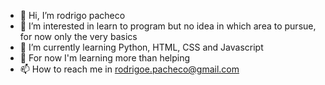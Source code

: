 - 👋 Hi, I’m rodrigo pacheco
- 👀 I’m interested in learn to program but no idea in which area to pursue, for now only the very basics 
- 🌱 I’m currently learning Python, HTML, CSS and Javascript
- 💞️ For now I'm learning more than helping 
- 📫 How to reach me in rodrigoe.pacheco@gmail.com

<!---
rodrigoepacheco/rodrigoepacheco is a ✨ special ✨ repository because its `README.md` (this file) appears on your GitHub profile.
You can click the Preview link to take a look at your changes.
--->

